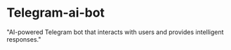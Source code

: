 # Telegram-ai-bot
"AI-powered Telegram bot that interacts with users and provides intelligent responses."
